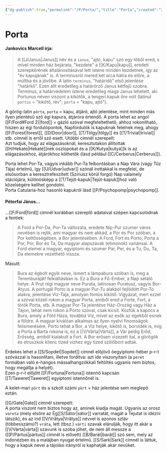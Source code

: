 ```yaml
---
{"dg-publish":true,"permalink":"/P/Porta/","title":"Porta","created":"2023-11-07T05:26","updated":"2024-04-05T19:35"}
---
```



# Porta

#### Jankovics Marcell írja:

> A [[J/Janus\|Janus]] név és a `ianua`, "ajtó, kapu" szó egy tőből ered, s mivel minden ház bejárata, "kezdete" a [[K/Kapu\|kapu]], eredeti szerepkörének általánosításával lett istene minden kezdetnek, így az "év kapujának" is. A terminusról mered két arca hátra és előre, a múltba és a jövőbe. A latin `terminus`, "határidő" első jelentése "határkő". Ezen állt eredetileg a határőrző Janus kétfejű szobra. Terminus, a határvédelem istene eredetileg maga Janus lehetett, aki Portunus néven viszont a kikötők, a tengeri kapuk őre volt (latinul `portus` = "kikötő, rév"; `porta` = "kapu, ajtó").  

A görög-latin `pórta`, `porta` = kapu, átjáró, ajtó jelentése, mint minden más ilyen jelentésű szó égi kapura, átjáróra értendő. A porta lehet az angol [[F/Ford#Ford 2)\|ford]] = gázló szóval megfeleltethető, ahhoz rokonítható, hiszen az égi fordulópontok, Napfordulók is kapuknak felelnek meg, ahogy [[F/Forest\|forest]], [[D/Door\|door]], [[T/Tölgy\|tölgy]] és [[T/Trivial\|trivial]] stb. címnél is erről szó esett. Utóbbi címnél szerepelt:  
Azt tudjuk, hogy az elágazásoknál, keresztutakon állítottak [[H/Hekate\|Hekaté]]nek oszlopokat és a [[K/Kutya\|kutyá]]k is az elágazásokhoz, átjárókhoz köthetők (lásd például [[C/Cerberus\|Cerberus]]).  

Porta lehet Por-Ta, vagyis inkább Pur-Ta felbontásban a Nap Vára (vagy Tűz Tája) értelmű, így [[U/Udvar\|udvar]] szónál írottakkal is megfelel, de elsősorban a keresztrefeszített (Szíriusz körül forgó) Nap valamely stációjára, különösképp a [[T/Tejút-kapuk\|Tejút-kapuk]]hoz való közelségére kellhet gondolni.  
Porta Catularia-hoz hasonló kapukról lásd [[P/Psychopomp\|psychopomp]].  

#### Péterfai János...

...[[F/Ford\|ford]] címnél korábban szereplő adataival szépen kapcsolódnak a fentiek:  
> A Ford a Por-Da, Por-Ta változata, eredete Níp-Pur szumer város nevében is rejlik, ami magyar és nem akkád, a Pór és Por szóban, a Por kettősségében, a Bor jelentésében. A Ford, Fort és Porto, Porta a Por, Pór, Bor és Ta, Da magyar alapszavak (etimonok) variánsai. A Ford elemei a magyar, egyiptomi és szumer Par, Per, és a Tu, Du, Ta, Da elemekre vezethető vissza.  

Másutt:  
> Bura az égbolt egyik neve, ismert a lámpabura szóban is, meg a Teremburáját! felkiáltásban is. Ez a Bura a Fő-Ember, a Nap sétáló helye. A Prut régi magyar neve Purata, latinosan Puratusz, vagyis Bor-Atyus. A portugál Porto is a magyar Pur-Tu alakból fejlődött Por-To alakra, jelentése Víz-Tája, amolyan fontos kikötő. Vigyázat, mert ezzel a szóval közeli rokon a magyar Porta, amiből ered a Forte, Fort, a török Porta, stb. A magyar Por-Ta jelentése Ház-Ország vagy Ház a Tájon, tehát nem rokon a Porto szóval, csak kicsit. Köztük a kapocs a Bura, amely a Föld Háza, továbbá Víz, mivel az esők az egekből esnek a földre. A magyar kiválóan alkalmas az ilyen nyelvi finomságok felismerésére. Porto tehát a Bor, a Víz helye, kikötő is, borvidék is, míg a Porta a Barta rokona is, ez a [[V/Várta\|Várta]], a Vár pedig Erőd, Erősség, amiből kialakult a Fort. A Bor erősen vizezett ital, a görögök és etruszkok kilenc tized vízhez egy tized szőlőbort adtak.  

Érdekes lehet a [[S/Sopdet\|Sopdet]] címnél előjövő óegyiptomi-héber p-r-t szóvázzal is hasonlítani, illetve fordítva: azt ide viszonyítani (a `peret` formában való e-hangos mássalhangzókkali feltöltés ugyanis nem biztos, hogy megállja a helyét).  
Ezen p-r-t előjött [[F/Fortuna\|Fortuna]] istennő kapcsán [[T/Taweret\|Taweret]] egyiptomi istennőnél is.  

A kelet-mari `pört` és a szkolt számi `pört` = ház jelentése sem meglepő eztán.  

[[G/Gate\|Gate]] címnél szerepelt:  
A porta viszont nem biztos hogy az, aminek kiadja magát. Ugyanis az orosz `vorota` (mely elsőre az Ég[[S/Sátor\|sátor]] varratát, magát a Tejutat is idézni látszik), és az ind [[V/Vrâtya\|Vrâtya]] névvel is azonos szláv (többesszámú?) `vráta`, lett (tbsz.) `várti` szavak elárulják, hogy itt akár a [[V/Várta\|várta]] szavunk is szóba jöhet, de nem áll messze a ([[P/Pártus\|pártus]] címnél is elővett) [[B/Barát\|barát]] szó sem, mely az indonézben és a malájban nyugat értelmű. [[S/Sark\|Sark]] címnél is láttuk, hogy a kapuk nevei a tájolási irányról is kaphatják akár nevüket.  